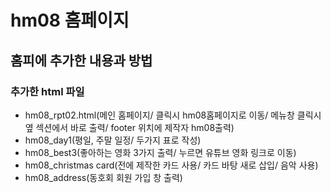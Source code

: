 # hm08 홈페이지
## 홈피에 추가한 내용과 방법
### 추가한 html 파일
- hm08_rpt02.html(메인 홈페이지/ 클릭시 hm08홈페이지로 이동/ 메뉴창 클릭시 옆 섹션에서 바로 출력/ footer 위치에 제작자 hm08출력)
- hm08_day1(평일, 주말 일정/ 두가지 표로 작성)
- hm08_best3(좋아하는 영화 3가지 출력/ 누르면 유튜브 영화 링크로 이동)
- hm08_christmas card(전에 제작한 카드 사용/ 카드 바탕 새로 삽입/ 음악 사용)
- hm08_address(동호회 회원 가입 창 출력)
